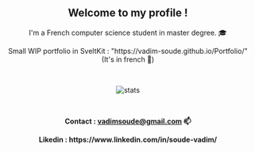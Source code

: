 <h2 align="center">Welcome to my profile !</h2>

<p align="center">
  I'm a French computer science student in master degree. 🎓
</p>
<p align="center">
    Small WIP portfolio in SveltKit : "https://vadim-soude.github.io/Portfolio/" (It's in french 🥖)
</p>
<br>
<p align="center">
  <img align="center" src="https://github-readme-stats.vercel.app/api/top-langs/?username=vadim-soude&langs_count=6&theme=dark" alt="stats"/>
</p>
<br>
<p align="center" style="font-weight:bold">
  Contact : <a href="mailto:vadimsoude@gmail.com">vadimsoude@gmail.com</a> 📫
</p>
<p align="center" style="font-weight:bold">
  Likedin : https://www.linkedin.com/in/soude-vadim/
</p>



